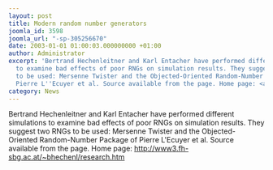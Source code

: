 ```yaml
---
layout: post
title: Modern random number generators
joomla_id: 3598
joomla_url: "-sp-305256670"
date: 2003-01-01 01:00:03.000000000 +01:00
author: Administrator
excerpt: 'Bertrand Hechenleitner and Karl Entacher have performed different simulations
  to examine bad effects of poor RNGs on simulation results. They suggest two RNGs
  to be used: Mersenne Twister and the Objected-Oriented Random-Number Package of
  Pierre L''Ecuyer et al. Source available from the page. Home page: <a href="http://www3.fh-sbg.ac.at/~bhechenl/research.htm">http://www3.fh-sbg.ac.at/~bhechenl/research.htm</a>'
category: News
---
```

Bertrand Hechenleitner and Karl Entacher have performed different simulations to examine bad effects of poor RNGs on simulation results. They suggest two RNGs to be used: Mersenne Twister and the Objected-Oriented Random-Number Package of Pierre L'Ecuyer et al. Source available from the page. Home page: <a href="http://www3.fh-sbg.ac.at/~bhechenl/research.htm">http://www3.fh-sbg.ac.at/~bhechenl/research.htm</a>
